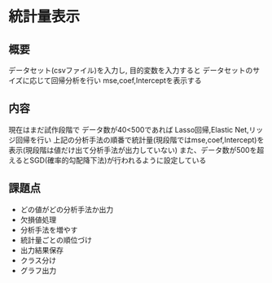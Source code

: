 # 統計量表示
## 概要 
   データセット(csvファイル)を入力し,
   目的変数を入力すると
   データセットのサイズに応じて回帰分析を行い
   mse,coef,Interceptを表示する

## 内容
  現在はまだ試作段階で
  データ数が40<500であれば
  Lasso回帰,Elastic Net,リッジ回帰を行い
  上記の分析手法の順番で統計量(現段階ではmse,coef,Intercept)を表示(現段階は値だけ出て分析手法が出力していない)
  また、データ数が500を超えるとSGD(確率的勾配降下法)が行われるように設定している
  
## 課題点
  - どの値がどの分析手法か出力
  - 欠損値処理
  - 分析手法を増やす
  - 統計量ごとの順位づけ
  - 出力結果保存
  - クラス分け
  - グラフ出力
  
